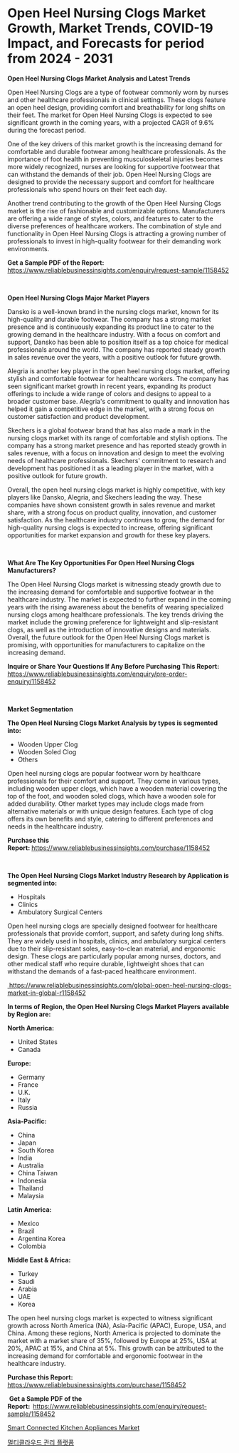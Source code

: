 <p><h1>Open Heel Nursing Clogs Market Growth, Market Trends, COVID-19 Impact, and Forecasts for period from 2024 - 2031</h1></p><p><strong>Open Heel Nursing Clogs Market Analysis and Latest Trends</strong></p>
<p><p>Open Heel Nursing Clogs are a type of footwear commonly worn by nurses and other healthcare professionals in clinical settings. These clogs feature an open heel design, providing comfort and breathability for long shifts on their feet. The market for Open Heel Nursing Clogs is expected to see significant growth in the coming years, with a projected CAGR of 9.6% during the forecast period.</p><p>One of the key drivers of this market growth is the increasing demand for comfortable and durable footwear among healthcare professionals. As the importance of foot health in preventing musculoskeletal injuries becomes more widely recognized, nurses are looking for supportive footwear that can withstand the demands of their job. Open Heel Nursing Clogs are designed to provide the necessary support and comfort for healthcare professionals who spend hours on their feet each day.</p><p>Another trend contributing to the growth of the Open Heel Nursing Clogs market is the rise of fashionable and customizable options. Manufacturers are offering a wide range of styles, colors, and features to cater to the diverse preferences of healthcare workers. The combination of style and functionality in Open Heel Nursing Clogs is attracting a growing number of professionals to invest in high-quality footwear for their demanding work environments.</p></p>
<p><strong>Get a Sample PDF of the Report:&nbsp;</strong> <a href="https://www.reliablebusinessinsights.com/enquiry/request-sample/1158452">https://www.reliablebusinessinsights.com/enquiry/request-sample/1158452</a></p>
<p>&nbsp;</p>
<p><strong>Open Heel Nursing Clogs Major Market Players</strong></p>
<p><p>Dansko is a well-known brand in the nursing clogs market, known for its high-quality and durable footwear. The company has a strong market presence and is continuously expanding its product line to cater to the growing demand in the healthcare industry. With a focus on comfort and support, Dansko has been able to position itself as a top choice for medical professionals around the world. The company has reported steady growth in sales revenue over the years, with a positive outlook for future growth.</p><p>Alegria is another key player in the open heel nursing clogs market, offering stylish and comfortable footwear for healthcare workers. The company has seen significant market growth in recent years, expanding its product offerings to include a wide range of colors and designs to appeal to a broader customer base. Alegria's commitment to quality and innovation has helped it gain a competitive edge in the market, with a strong focus on customer satisfaction and product development.</p><p>Skechers is a global footwear brand that has also made a mark in the nursing clogs market with its range of comfortable and stylish options. The company has a strong market presence and has reported steady growth in sales revenue, with a focus on innovation and design to meet the evolving needs of healthcare professionals. Skechers' commitment to research and development has positioned it as a leading player in the market, with a positive outlook for future growth.</p><p>Overall, the open heel nursing clogs market is highly competitive, with key players like Dansko, Alegria, and Skechers leading the way. These companies have shown consistent growth in sales revenue and market share, with a strong focus on product quality, innovation, and customer satisfaction. As the healthcare industry continues to grow, the demand for high-quality nursing clogs is expected to increase, offering significant opportunities for market expansion and growth for these key players.</p></p>
<p>&nbsp;</p>
<p><strong>What Are The Key Opportunities For Open Heel Nursing Clogs Manufacturers?</strong></p>
<p><p>The Open Heel Nursing Clogs market is witnessing steady growth due to the increasing demand for comfortable and supportive footwear in the healthcare industry. The market is expected to further expand in the coming years with the rising awareness about the benefits of wearing specialized nursing clogs among healthcare professionals. The key trends driving the market include the growing preference for lightweight and slip-resistant clogs, as well as the introduction of innovative designs and materials. Overall, the future outlook for the Open Heel Nursing Clogs market is promising, with opportunities for manufacturers to capitalize on the increasing demand.</p></p>
<p><strong>Inquire or Share Your Questions If Any Before Purchasing This Report:</strong> <a href="https://www.reliablebusinessinsights.com/enquiry/pre-order-enquiry/1158452">https://www.reliablebusinessinsights.com/enquiry/pre-order-enquiry/1158452</a></p>
<p>&nbsp;</p>
<p><strong>Market Segmentation</strong></p>
<p><strong>The Open Heel Nursing Clogs Market Analysis by types is segmented into:</strong></p>
<p><ul><li>Wooden Upper Clog</li><li>Wooden Soled Clog</li><li>Others</li></ul></p>
<p><p>Open heel nursing clogs are popular footwear worn by healthcare professionals for their comfort and support. They come in various types, including wooden upper clogs, which have a wooden material covering the top of the foot, and wooden soled clogs, which have a wooden sole for added durability. Other market types may include clogs made from alternative materials or with unique design features. Each type of clog offers its own benefits and style, catering to different preferences and needs in the healthcare industry.</p></p>
<p><strong>Purchase this Report:&nbsp;</strong><a href="https://www.reliablebusinessinsights.com/purchase/1158452">https://www.reliablebusinessinsights.com/purchase/1158452</a></p>
<p>&nbsp;</p>
<p><strong>The Open Heel Nursing Clogs Market Industry Research by Application is segmented into:</strong></p>
<p><ul><li>Hospitals</li><li>Clinics</li><li>Ambulatory Surgical Centers</li></ul></p>
<p><p>Open heel nursing clogs are specially designed footwear for healthcare professionals that provide comfort, support, and safety during long shifts. They are widely used in hospitals, clinics, and ambulatory surgical centers due to their slip-resistant soles, easy-to-clean material, and ergonomic design. These clogs are particularly popular among nurses, doctors, and other medical staff who require durable, lightweight shoes that can withstand the demands of a fast-paced healthcare environment.</p></p>
<p><a href="https://www.reliablebusinessinsights.com/global-open-heel-nursing-clogs-market-in-global-r1158452">&nbsp;https://www.reliablebusinessinsights.com/global-open-heel-nursing-clogs-market-in-global-r1158452</a></p>
<p><strong>In terms of Region, the Open Heel Nursing Clogs Market Players available by Region are:</strong></p>
<p>
    <p> <strong> North America: </strong>
        <ul>
            <li>United States</li>
            <li>Canada</li>
        </ul>
        </p> 
    <p> <strong> Europe: </strong>
        <ul>
            <li>Germany</li>
            <li>France</li>
            <li>U.K.</li>
            <li>Italy</li>
            <li>Russia</li>
        </ul>
        </p> 
    <p> <strong> Asia-Pacific: </strong>
        <ul>
            <li>China</li>
            <li>Japan</li>
            <li>South Korea</li>
            <li>India</li>
            <li>Australia</li>
            <li>China Taiwan</li>
            <li>Indonesia</li>
            <li>Thailand</li>
            <li>Malaysia</li>
        </ul>
        </p> 
    <p> <strong> Latin America: </strong>
        <ul>
            <li>Mexico</li>
            <li>Brazil</li>
            <li>Argentina Korea</li>
            <li>Colombia</li>
        </ul>
        </p> 
    <p> <strong> Middle East & Africa: </strong>
        <ul>
            <li>Turkey</li>
            <li>Saudi</li>
            <li>Arabia</li>
            <li>UAE</li>
            <li>Korea</li>
        </ul>
    </p>
    </p>
<p><p>The open heel nursing clogs market is expected to witness significant growth across North America (NA), Asia-Pacific (APAC), Europe, USA, and China. Among these regions, North America is projected to dominate the market with a market share of 35%, followed by Europe at 25%, USA at 20%, APAC at 15%, and China at 5%. This growth can be attributed to the increasing demand for comfortable and ergonomic footwear in the healthcare industry.</p></p>
<p><strong>Purchase this Report: </strong><a href="https://www.reliablebusinessinsights.com/purchase/1158452">https://www.reliablebusinessinsights.com/purchase/1158452</a></p>
<p>&nbsp;<strong>Get a Sample PDF of the Report:&nbsp;&nbsp;</strong><a href="https://www.reliablebusinessinsights.com/enquiry/request-sample/1158452">https://www.reliablebusinessinsights.com/enquiry/request-sample/1158452</a></p>
<p><strong></strong></p>
<p><p><a href="https://issuu.com/reportprime-2/docs/smart-connected-kitchen-appliances-market-size-203">Smart Connected Kitchen Appliances Market</a></p><p><a href="https://github.com/sougarounis/Market-Research-Report-List-4/blob/main/329509981074.md">멀티클라우드 관리 플랫폼</a></p></p>